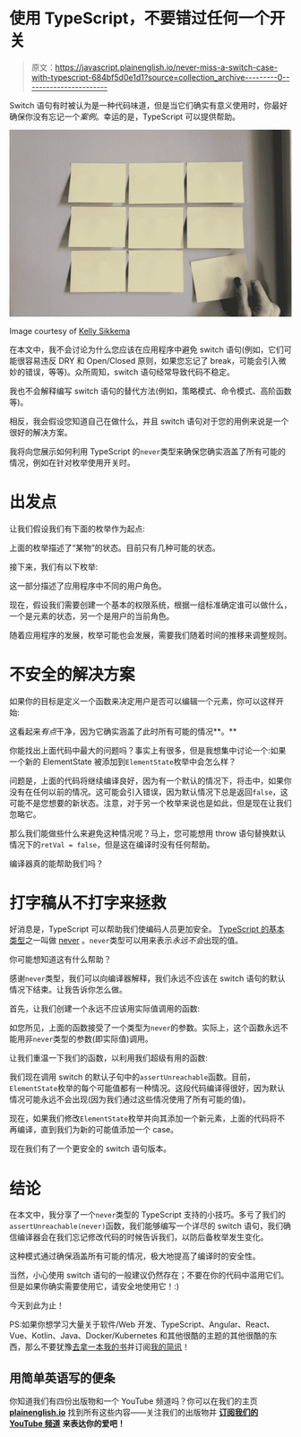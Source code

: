 # 使用 TypeScript，不要错过任何一个开关

> 原文：<https://javascript.plainenglish.io/never-miss-a-switch-case-with-typescript-684bf5d0e1d1?source=collection_archive---------0----------------------->

Switch 语句有时被认为是一种代码味道，但是当它们确实有意义使用时，你最好确保你没有忘记一个*案例*。幸运的是，TypeScript 可以提供帮助。

![](img/f2dd906fdc38078545f3d28c5dc09933.png)

Image courtesy of [Kelly Sikkema](https://unsplash.com/@kellysikkema)

在本文中，我不会讨论为什么您应该在应用程序中避免 switch 语句(例如，它们可能很容易违反 DRY 和 Open/Closed 原则，如果您忘记了 break，可能会引入微妙的错误，等等)。众所周知，switch 语句经常导致代码不稳定。

我也不会解释编写 switch 语句的替代方法(例如，策略模式、命令模式、高阶函数等)。

相反，我会假设您知道自己在做什么，并且 switch 语句对于您的用例来说是一个很好的解决方案。

我将向您展示如何利用 TypeScript 的`never`类型来确保您确实涵盖了所有可能的情况，例如在针对枚举使用开关时。

# 出发点

让我们假设我们有下面的枚举作为起点:

上面的枚举描述了“某物”的状态。目前只有几种可能的状态。

接下来，我们有以下枚举:

这一部分描述了应用程序中不同的用户角色。

现在，假设我们需要创建一个基本的权限系统，根据一组标准确定谁可以做什么，一个是元素的状态，另一个是用户的当前角色。

随着应用程序的发展，枚举可能也会发展，需要我们随着时间的推移来调整规则。

# 不安全的解决方案

如果你的目标是定义一个函数来决定用户是否可以编辑一个元素，你可以这样开始:

这看起来*有点*干净，因为它确实涵盖了此时所有可能的情况**。**

你能找出上面代码中最大的问题吗？事实上有很多，但是我想集中讨论一个:如果一个新的 ElementState 被添加到`ElementState`枚举中会怎么样？

问题是，上面的代码将继续编译良好，因为有一个默认的情况下，将击中，如果你没有在任何以前的情况。这可能会引入错误，因为默认情况下总是返回`false`，这可能不是您想要的新状态。注意，对于另一个枚举来说也是如此，但是现在让我们忽略它。

那么我们能做些什么来避免这种情况呢？马上，您可能想用 throw 语句替换默认情况下的`retVal = false`，但是这在编译时没有任何帮助。

编译器真的能帮助我们吗？

# 打字稿从不打字来拯救

好消息是，TypeScript 可以帮助我们使编码人员更加安全。 [TypeScript 的基本类型](http://typescriptlang.org/docs/handbook/basic-types.html)之一叫做 [never](https://www.typescriptlang.org/docs/handbook/basic-types.html#never) 。`never`类型可以用来表示*永远不会*出现的值。

你可能想知道这有什么帮助？

感谢`never`类型，我们可以向编译器解释，我们永远不应该在 switch 语句的默认情况下结束。让我告诉你怎么做。

首先，让我们创建一个永远不应该用实际值调用的函数:

如您所见，上面的函数接受了一个类型为`never`的参数。实际上，这个函数永远不能用非`never`类型的参数(即实际值)调用。

让我们重温一下我们的函数，以利用我们超级有用的函数:

我们现在调用 switch 的默认子句中的`assertUnreachable`函数。目前，`ElementState`枚举的每个可能值都有一种情况。这段代码编译得很好，因为默认情况可能永远不会出现(因为我们通过这些情况使用了所有可能的值)。

现在，如果我们修改`ElementState`枚举并向其添加一个新元素，上面的代码将不再编译，直到我们为新的可能值添加一个 case。

现在我们有了一个更安全的 switch 语句版本。

# 结论

在本文中，我分享了一个`never`类型的 TypeScript 支持的小技巧。多亏了我们的`assertUnreachable(never)`函数，我们能够编写一个详尽的 switch 语句，我们确信编译器会在我们忘记修改代码的时候告诉我们，以防后备枚举发生变化。

这种模式通过确保涵盖所有可能的情况，极大地提高了编译时的安全性。

当然，小心使用 switch 语句的一般建议仍然存在；不要在你的代码中滥用它们。但是如果你确实需要使用它，请安全地使用它！:)

今天到此为止！

PS:如果你想学习大量关于软件/Web 开发、TypeScript、Angular、React、Vue、Kotlin、Java、Docker/Kubernetes 和其他很酷的主题的其他很酷的东西，那么不要犹豫[去拿一本我的书](https://www.amazon.com/Learn-TypeScript-Building-Applications-understanding-ebook/dp/B081FB89BL)并订阅[我的简讯](https://mailchi.mp/fb661753d54a/developassion-newsletter)！

## **用简单英语写的便条**

你知道我们有四份出版物和一个 YouTube 频道吗？你可以在我们的主页 [**plainenglish.io**](https://plainenglish.io/) 找到所有这些内容——关注我们的出版物并 [**订阅我们的 YouTube 频道**](https://www.youtube.com/channel/UCtipWUghju290NWcn8jhyAw) **来表达你的爱吧！**